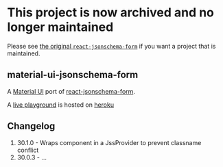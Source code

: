 # This project is now archived and no longer maintained

Please see [the original `react-jsonschema-form`](https://github.com/rjsf-team/react-jsonschema-form) if you want a project that is maintained.

## material-ui-jsonschema-form

A [Material UI](http://www.material-ui.com/) port of [react-jsonschema-form](https://github.com/mozilla-services/react-jsonschema-form).

A [live playground](https://material-ui-jsonschema-form.herokuapp.com/) is hosted on [heroku](https://dashboard.heroku.com/)

## Changelog

1. 30.1.0 - Wraps component in a JssProvider to prevent classname conflict
1. 30.0.3 - ...
